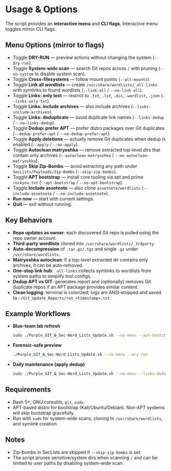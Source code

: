# Usage & Options

The script provides an **interactive menu** and **CLI flags**. Interactive menu toggles mirror CLI flags.

## Menu Options (mirror to flags)
- Toggle **DRY-RUN** — preview actions without changing the system (`--dry-run`).
- Toggle **System-wide scan** — search Git repos across `/` with pruning (`--no-system` to disable system scan).
- Toggle **Cross-filesystems** — follow mount points (`--all-mounts`).
- Toggle **Link all wordlists** — create `/usr/share/wordlists/_all-links` with symlinks to found wordlists (`--link-all` / `--no-link-all`).
- Toggle **Links: only text** — restrict to `.txt`, `.lst`, `.dic`, `.wordlist`, `.json` (`--links-only-txt`).
- Toggle **Links: include archives** — also include archives (`--links-include-archives`).
- Toggle **Links: deduplicate** — avoid duplicate link names (`--links-dedup` / `--no-links-dedup`).
- Toggle **Dedup: prefer APT** — prefer distro packages over Git duplicates (`--dedup-prefer-apt` / `--no-dedup-prefer-apt`).
- Toggle **Apply deletions** — actually remove Git duplicates when dedup is enabled (`--apply` / `--no-apply`).
- Toggle **Autoclean matryoshka** — remove extracted top-level dirs that contain only archives (`--autoclean-matryoshka` / `--no-autoclean-matryoshka`).
- Toggle **Skip Zip-Bombs** — avoid extracting any path under `SecLists/Payloads/Zip-Bombs` (`--skip-zip-bombs`).
- Toggle **APT bootstrap** — install core tooling via apt and prime `rockyou.txt` (`--apt-bootstrap` / `--no-apt-bootstrap`).
- Toggle **Include assetnote** — also clone `assetnote/wordlists` (`--include-assetnote` / `--no-include-assetnote`).
- **Run now** — start with current settings.
- **Quit** — exit without running.

## Key Behaviors
- **Repo updates as owner**: each discovered Git repo is pulled using the repo owner account.
- **Third‑party wordlists** cloned into `/usr/share/wordlists/_3rdparty`.
- **Auto‑decompression** of `.tar.gz/.tgz` and single `.gz` under `/usr/share/wordlists`.
- **Matryoshka autoclean**: if a top-level extracted dir contains only archives, it can be auto‑removed.
- **One-stop link hub**: `_all-links` collects symlinks to wordlists from system paths to simplify tool configs.
- **Dedup APT vs GIT**: generates report and (optionally) removes Git duplicate repos if an APT package provides similar content.
- **Clean logging**: terminal is colorized; logs are ANSI‑stripped and saved to `~/Git_Update_Reports/run_<timestamp>.txt`.

## Example Workflows
- **Blue-team lab refresh**
  ```bash
  sudo ./Purple_GIT_&_Sec-Word_Lists_Update.sh --no-menu --apt-bootstrap --include-assetnote
  ```
- **Forensic-safe preview**
  ```bash
  ./Purple_GIT_&_Sec-Word_Lists_Update.sh --no-menu --dry-run
  ```
- **Daily maintenance (apply dedup)**
  ```bash
  sudo ./Purple_GIT_&_Sec-Word_Lists_Update.sh --no-menu --links-dedup --dedup-prefer-apt --apply
  ```

## Requirements
- Bash 5+, GNU coreutils, `git`, `sudo`.
- APT-based distro for bootstrap (Kali/Ubuntu/Debian). Non-APT systems will skip bootstrap gracefully.
- Run with `sudo` for system-wide scans, cloning to `/usr/share/wordlists`, and symlink creation.

## Notes
- Zip-bombs in SecLists are skipped if `--skip-zip-bombs` is set.
- The script prunes sensitive/system dirs when scanning `/` and can be limited to user paths by disabling system-wide scan.
